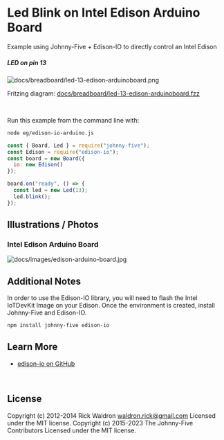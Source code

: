 <!--remove-start-->

# Led Blink on Intel Edison Arduino Board

<!--remove-end-->


Example using Johnny-Five + Edison-IO to directly control an Intel Edison





##### LED on pin 13



![docs/breadboard/led-13-edison-arduinoboard.png](breadboard/led-13-edison-arduinoboard.png)<br>

Fritzing diagram: [docs/breadboard/led-13-edison-arduinoboard.fzz](breadboard/led-13-edison-arduinoboard.fzz)

&nbsp;




Run this example from the command line with:
```bash
node eg/edison-io-arduino.js
```


```javascript
const { Board, Led } = require("johnny-five");
const Edison = require("edison-io");
const board = new Board({
  io: new Edison()
});

board.on("ready", () => {
  const led = new Led(13);
  led.blink();
});


```


## Illustrations / Photos


### Intel Edison Arduino Board



![docs/images/edison-arduino-board.jpg](images/edison-arduino-board.jpg)  






## Additional Notes
In order to use the Edison-IO library, you will need to flash the Intel IoTDevKit Image
on your Edison. Once the environment is created, install Johnny-Five and Edison-IO.
```sh
npm install johnny-five edison-io
```


## Learn More

- [edison-io on GitHub](https://github.com/rwaldron/edison-io/)

&nbsp;

<!--remove-start-->

## License
Copyright (c) 2012-2014 Rick Waldron <waldron.rick@gmail.com>
Licensed under the MIT license.
Copyright (c) 2015-2023 The Johnny-Five Contributors
Licensed under the MIT license.

<!--remove-end-->
